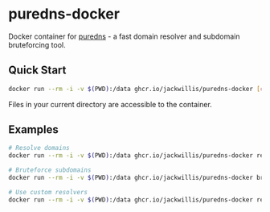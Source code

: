# puredns-docker

Docker container for [puredns](https://github.com/d3mondev/puredns) - a fast domain resolver and subdomain bruteforcing tool.

## Quick Start

```bash
docker run --rm -i -v $(PWD):/data ghcr.io/jackwillis/puredns-docker [command] [args]
```

Files in your current directory are accessible to the container.

## Examples

```bash
# Resolve domains
docker run --rm -i -v $(PWD):/data ghcr.io/jackwillis/puredns-docker resolve domains.txt

# Bruteforce subdomains
docker run --rm -i -v $(PWD):/data ghcr.io/jackwillis/puredns-docker bruteforce wordlist.txt example.com

# Use custom resolvers
docker run --rm -i -v $(PWD):/data ghcr.io/jackwillis/puredns-docker resolve domains.txt -r resolvers.txt
```
